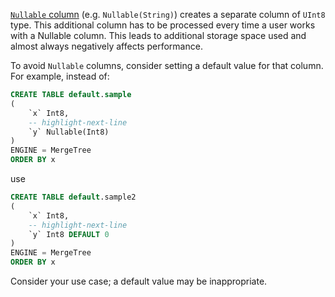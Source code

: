 [`Nullable` column](/sql-reference/data-types/nullable/) (e.g. `Nullable(String)`) creates a separate column of `UInt8` type. This additional column has to be processed every time a user works with a Nullable column. This leads to additional storage space used and almost always negatively affects performance.

To avoid `Nullable` columns, consider setting a default value for that column.  For example, instead of:

```sql
CREATE TABLE default.sample
(
    `x` Int8,
    -- highlight-next-line
    `y` Nullable(Int8)
)
ENGINE = MergeTree
ORDER BY x
```
use

```sql
CREATE TABLE default.sample2
(
    `x` Int8,
    -- highlight-next-line
    `y` Int8 DEFAULT 0
)
ENGINE = MergeTree
ORDER BY x
```

Consider your use case; a default value may be inappropriate.
